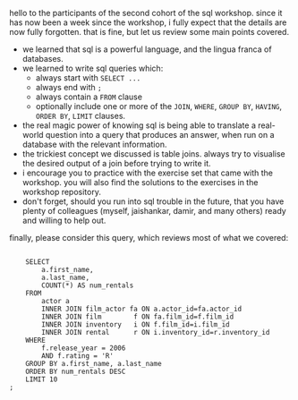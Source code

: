hello to the participants of the second cohort of the sql workshop. since it has now been a week since the workshop, i fully expect that the details are now fully forgotten. that is fine, but let us review some main points covered.

- we learned that sql is a powerful language, and the lingua franca of databases.
- we learned to write sql queries which:
    + always start with `SELECT ...`
    + always end with `;`
    + always contain a `FROM` clause
    + optionally include one or more of the
    `JOIN`, `WHERE`, `GROUP BY`, `HAVING`, `ORDER BY`, `LIMIT` clauses.
- the real magic power of knowing sql is being able to translate a real-world question into a query that produces an answer, when run on a database with the relevant information.
- the trickiest concept we discussed is table joins. always try to visualise the desired output of a join before trying to write it.
- i encourage you to practice with the exercise set that came with the workshop. you will also find the solutions to the exercises in the workshop repository.
- don't forget, should you run into sql trouble in the future, that you have plenty of colleagues (myself, jaishankar, damir, and many others) ready and willing to help out.

finally, please consider this query, which reviews most of what we covered:

```

    SELECT
        a.first_name, 
        a.last_name,
        COUNT(*) AS num_rentals
    FROM
        actor a
        INNER JOIN film_actor fa ON a.actor_id=fa.actor_id
        INNER JOIN film        f ON fa.film_id=f.film_id 
        INNER JOIN inventory   i ON f.film_id=i.film_id
        INNER JOIN rental      r ON i.inventory_id=r.inventory_id
    WHERE
        f.release_year = 2006
        AND f.rating = 'R'
    GROUP BY a.first_name, a.last_name
    ORDER BY num_rentals DESC
    LIMIT 10
;
```
